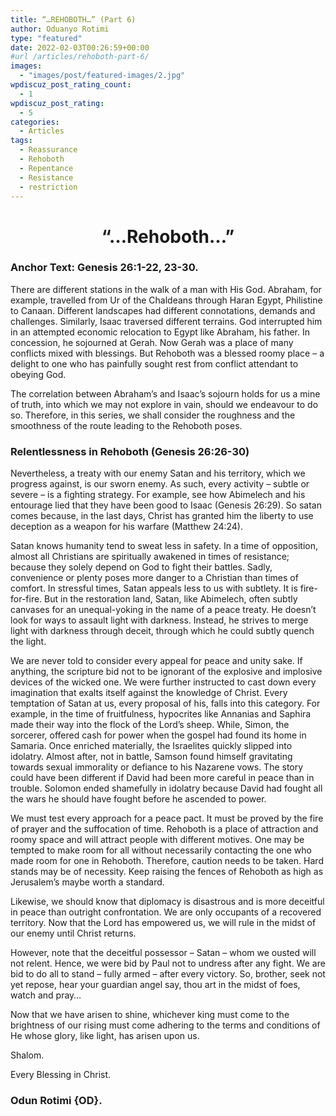 ```yaml
---
title: “…REHOBOTH…” (Part 6)
author: Oduanyo Rotimi
type: "featured"
date: 2022-02-03T00:26:59+00:00
#url /articles/rehoboth-part-6/
images: 
  - "images/post/featured-images/2.jpg"
wpdiscuz_post_rating_count:
  - 1
wpdiscuz_post_rating:
  - 5
categories:
  - Articles
tags:
  - Reassurance
  - Rehoboth
  - Repentance
  - Resistance
  - restriction
---
```

<h1 id="rehoboth" style="text-align: center;">
  <strong>&#8220;&#8230;Rehoboth&#8230;&#8221;</strong>
</h1>

### **Anchor Text**: **Genesis 26:1-22, 23-30.**

There are different stations in the walk of a man with His God. Abraham, for example, travelled from Ur of the Chaldeans through Haran Egypt, Philistine to Canaan. Different landscapes had different connotations, demands and challenges. Similarly, Isaac traversed different terrains. God interrupted him in an attempted economic relocation to Egypt like Abraham, his father. In concession, he sojourned at Gerah. Now Gerah was a place of many conflicts mixed with blessings. But Rehoboth was a blessed roomy place – a delight to one who has painfully sought rest from conflict attendant to obeying God.

The correlation between Abraham&#8217;s and Isaac&#8217;s sojourn holds for us a mine of truth, into which we may not explore in vain, should we endeavour to do so. Therefore, in this series, we shall consider the roughness and the smoothness of the route leading to the Rehoboth poses.

<h3 aria-level="1">
  <strong>Relentlessness in Rehoboth (Genesis 26:26-30)</strong><span data-ccp-props="{&quot;201341983&quot;:0,&quot;335559738&quot;:240,&quot;335559739&quot;:0,&quot;335559740&quot;:259}"> </span>
</h3>

<span data-contrast="auto">Nevertheless, a treaty with our enemy Satan and his territory, which we progress against, is our sworn enemy. As such, every activity – subtle or severe – is a fighting strategy. For example, see how Abimelech and his entourage lied that they have been good to Isaac (Genesis 26:29). So satan comes because, in the last days, Christ has granted him the liberty to use deception as a weapon for his warfare (</span><span data-contrast="auto">Matthew 24:24</span><span data-contrast="auto">).</span><span data-ccp-props="{&quot;201341983&quot;:0,&quot;335551550&quot;:6,&quot;335551620&quot;:6,&quot;335559739&quot;:160,&quot;335559740&quot;:259}"> </span>

<span data-contrast="auto">Satan knows humanity tend to sweat less in safety. In a time of opposition, almost all Christians are spiritually awakened in times of resistance; because they solely depend on God to fight their battles. Sadly, convenience or plenty poses more danger to a Christian than times of comfort. In stressful times, Satan appeals less to us with subtlety. It is fire-for-fire. But in the restoration land, Satan, like Abimelech, often subtly canvases for an unequal-yoking in the name of a peace treaty. He doesn&#8217;t look for ways to assault light with darkness. Instead, he strives to merge light with darkness through deceit, through which he could subtly quench the light.</span><span data-ccp-props="{&quot;201341983&quot;:0,&quot;335551550&quot;:6,&quot;335551620&quot;:6,&quot;335559739&quot;:160,&quot;335559740&quot;:259}"> </span>

<span data-contrast="auto">We are never told to consider every appeal for peace and unity sake. If anything, the scripture bid not to be ignorant of the explosive and implosive devices of the wicked one. We were further instructed to cast down every imagination that exalts itself against the knowledge of Christ. Every temptation of Satan at us, every proposal of his, falls into this category. For example, in the time of fruitfulness, hypocrites like Annanias and Saphira made their way into the flock of the Lord&#8217;s sheep. While, Simon, the sorcerer, offered cash for power when the gospel had found its home in Samaria. Once enriched materially, the Israelites quickly slipped into idolatry. Almost after, not in battle, Samson found himself gravitating towards sexual immorality or defiance to his Nazarene vows. The story could have been different if David had been more careful in peace than in trouble. Solomon ended shamefully in idolatry because David had fought all the wars he should have fought before he ascended to power.</span><span data-ccp-props="{&quot;201341983&quot;:0,&quot;335551550&quot;:6,&quot;335551620&quot;:6,&quot;335559739&quot;:160,&quot;335559740&quot;:259}"> </span>

<span data-contrast="auto">We must test every approach for a peace pact. It must be proved by the fire of prayer and the suffocation of time. Rehoboth is a place of attraction and roomy space and will attract people with different motives. One may be tempted to make room for all without necessarily contacting the one who made room for one in Rehoboth. Therefore, caution needs to be taken. Hard stands may be of necessity. Keep raising the fences of Rehoboth as high as Jerusalem&#8217;s maybe worth a standard. </span><span data-ccp-props="{&quot;201341983&quot;:0,&quot;335551550&quot;:6,&quot;335551620&quot;:6,&quot;335559739&quot;:160,&quot;335559740&quot;:259}"> </span>

<span data-contrast="auto">Likewise, we should know that diplomacy is disastrous and is more deceitful in peace than outright confrontation. We are only occupants of a recovered territory. Now that the Lord has empowered us, we will rule in the midst of our enemy until Christ returns. </span>

<span data-contrast="auto">However, note that the deceitful possessor – Satan – whom we ousted will not relent. Hence, we were bid by Paul not to undress after any fight. We are bid to do all to stand – fully armed – after every victory. So, brother, seek not yet repose, hear your guardian angel say, thou art in the midst of foes, watch and pray&#8230;</span><span data-ccp-props="{&quot;201341983&quot;:0,&quot;335551550&quot;:6,&quot;335551620&quot;:6,&quot;335559739&quot;:160,&quot;335559740&quot;:259}"> </span>

<span data-contrast="auto">Now that we have arisen to shine, whichever king must come to the brightness of our rising must come adhering to the terms and conditions of He whose glory, like light, has arisen upon us.</span><span data-ccp-props="{&quot;201341983&quot;:0,&quot;335551550&quot;:6,&quot;335551620&quot;:6,&quot;335559739&quot;:160,&quot;335559740&quot;:259}"> </span>

Shalom.

Every Blessing in Christ.

### **Odun Rotimi {OD}.**